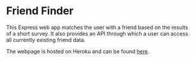 # Friend Finder

This Express web app matches the user with a friend based on the results of a short survey. It also provides an API through which a user can access all currently existing friend data. 

The webpage is hosted on Heroku and can be found [here](https://find-me-a-friend.herokuapp.com/).
